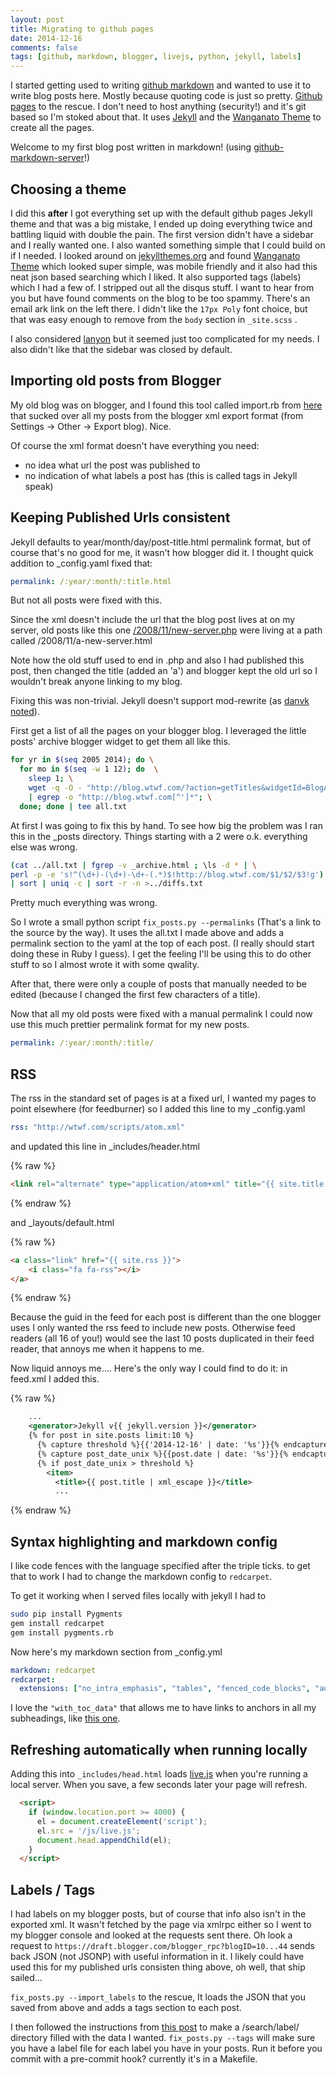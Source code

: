 ```yaml
---
layout: post
title: Migrating to github pages
date: 2014-12-16
comments: false
tags: [github, markdown, blogger, livejs, python, jekyll, labels]
---
```


I started getting used to writing
[github markdown](https://guides.github.com/features/mastering-markdown/)
and wanted to use it to write blog posts here. Mostly because quoting
code is just so pretty. [Github pages](https://pages.github.com/) to
the rescue. I don't need to host anything (security!) and it's git
based so I'm stoked about that. It uses
[Jekyll](http://jekyllrb.com/docs/quickstart/) and the [Wanganato Theme](https://github.com/nadjetey/wangana) to create all the
pages.

Welcome to my first blog post written in markdown! (using [github-markdown-server](https://github.com/arkarkark/github-markdown-server)!)

## Choosing a theme

I did this **after** I got everything set up with the default github
pages Jekyll theme and that was a big mistake, I ended up doing
everything twice and battling liquid with double the pain. The first
version didn't have a sidebar and I really wanted one. I also wanted
something simple that I could build on if I needed. I looked around on
[jekyllthemes.org](http://jekyllthemes.org/) and found
[Wanganato Theme](https://github.com/nadjetey/wangana) which looked
super simple, was mobile friendly and it also had this neat json based
searching which I liked. It also supported tags (labels) which I had a
few of. I stripped out all the disqus stuff. I want to hear from you
but have found comments on the blog to be too spammy. There's an email
ark link on the left there. I didn't like the `17px Poly` font choice, but that was easy enough to remove from the `body` section in `_site.scss` [<i class="fa fa-file-code-o"></i>](https://github.com/arkarkark/arkarkark.github.io/blob/master/assets/css/_sass/_site.scss#L41).

I also considered [lanyon](https://github.com/poole/lanyon) but it
seemed just too complicated for my needs.  I also didn't like that the
sidebar was closed by default.

## Importing old posts from Blogger

My old blog was on blogger, and I found this tool called import.rb
from [here](https://gist.github.com/ngauthier/1506614) that sucked
over all my posts from the blogger xml export format (from Settings -> Other -> Export blog). Nice.

Of course the xml format doesn't have everything you need:

   * no idea what url the post was published to
   * no indication of what labels a post has (this is called tags in Jekyll speak)

## Keeping Published Urls consistent

Jekyll defaults to year/month/day/post-title.html permalink format,
but of course that's no good for me, it wasn't how blogger did it. I thought
quick addition to _config.yaml fixed that:

```yaml
permalink: /:year/:month/:title.html
```

But not all posts were fixed with this.

Since the xml doesn't include the url that the blog post lives at on my server, old posts like this one [/2008/11/new-server.php](http://blog.wtwf.com/2008/11/new-server.php) were living at a path called /2008/11/a-new-server.html

Note how the old stuff used to end in .php and also I had published this post, then changed the title (added an 'a') and blogger kept the old url so I wouldn't break anyone linking to my blog.

Fixing this was non-trivial. Jekyll doesn't support mod-rewrite (as [danvk noted](http://www.danvk.org/2014/10/23/fully-migrated-to-github-pages.html)).

First get a list of all the pages on your blogger blog. I leveraged the little posts' archive blogger widget to get them all like this.

```bash
for yr in $(seq 2005 2014); do \
  for mo in $(seq -w 1 12); do  \
    sleep 1; \
    wget -q -O - "http://blog.wtwf.com/?action=getTitles&widgetId=BlogArchive1&widgetType=BlogArchive&responseType=js&path=http%3A%2F%2Fblog.wtwf.com%2F${yr}_${mo}_01_archive.html" \
    | egrep -o "http://blog.wtwf.com[^']*"; \
  done; done | tee all.txt
```

At first I was going to fix this by hand. To see how big the problem was I ran this in the _posts directory.
Things starting with a 2 were o.k. everything else was wrong.

```bash
(cat ../all.txt | fgrep -v _archive.html ; \ls -d * | \
perl -p -e 's!^(\d+)-(\d+)-\d+-(.*)$!http://blog.wtwf.com/$1/$2/$3!g') \
| sort | uniq -c | sort -r -n >../diffs.txt
```

Pretty much everything was wrong.

So I wrote a small python script `fix_posts.py --permalinks` [<i class="fa fa-file-code-o"></i>](https://github.com/arkarkark/arkarkark.github.io/blob/master/bin/fix_posts.py) (That's a link to the source by the way). It uses the all.txt I made above and adds a permalink section to the yaml at the top of each post. (I really should start doing these in Ruby I guess).
I get the feeling I'll be using this to do other stuff to so I almost wrote it with some qwality.

After that, there were only a couple of posts that manually needed to be edited (because I changed the first few characters of a title).

Now that all my old posts were fixed with a manual permalink I could now use this much prettier permalink format for my new posts.

```yaml
permalink: /:year/:month/:title/
```

## RSS

The rss in the standard set of pages is at a fixed url, I wanted my pages to point elsewhere (for feedburner)
so I added this line to my _config.yaml

```yaml
rss: "http://wtwf.com/scripts/atom.xml"
```

and updated this line in _includes/header.html

{% raw %}
```html
<link rel="alternate" type="application/atom+xml" title="{{ site.title }}" href="{{ site.rss }}">
```
{% endraw %}

and _layouts/default.html

{% raw %}
```html
<a class="link" href="{{ site.rss }}">
    <i class="fa fa-rss"></i>
</a>
```
{% endraw %}


Because the guid in the feed for each post is different than the one blogger uses I only wanted the rss feed to include new posts. Otherwise feed readers (all 16 of you!) would see the last 10 posts duplicated in their feed reader, that annoys me when it happens to me.

Now liquid annoys me.... Here's the only way I could find to do it: in feed.xml I added this.

{% raw %}
```xml
    ...
    <generator>Jekyll v{{ jekyll.version }}</generator>
    {% for post in site.posts limit:10 %}
      {% capture threshold %}{{'2014-12-16' | date: '%s'}}{% endcapture %}
      {% capture post_date_unix %}{{post.date | date: '%s'}}{% endcapture %}
      {% if post_date_unix > threshold %}
        <item>
          <title>{{ post.title | xml_escape }}</title>
          ...
```
{% endraw %}

## Syntax highlighting and markdown config

I like code fences with the language specified after the triple ticks. to get that to work I had to change the markdown config to `redcarpet`.

To get it working when I served files locally with jekyll I had to

```bash
sudo pip install Pygments
gem install redcarpet
gem install pygments.rb
```

Now here's my markdown section from _config.yml

```yaml
markdown: redcarpet
redcarpet:
  extensions: ["no_intra_emphasis", "tables", "fenced_code_blocks", "autolink", "strikethrough", "superscript", "with_toc_data"]
```

I love the `"with_toc_data"` that allows me to have links to anchors in all my subheadings, like [this one](#syntax-highlighting-and-markdown-config).

## Refreshing automatically when running locally

Adding this into `_includes/head.html` [<i class="fa fa-file-code-o"></i>](https://github.com/arkarkark/arkarkark.github.io/blob/master/_includes/head.html) loads [live.js](http://livejs.com/) when you're running a local server. When you save, a few seconds later your page will refresh.

```html
  <script>
    if (window.location.port >= 4000) {
      el = document.createElement('script');
      el.src = '/js/live.js';
      document.head.appendChild(el);
    }
  </script>
```

## Labels / Tags

I had labels on my blogger posts, but of course that info also isn't in the exported xml. It wasn't fetched by the page via xmlrpc either so I went to my blogger console and looked at the requests sent there. Oh look a request to `https://draft.blogger.com/blogger_rpc?blogID=10...44` sends back JSON (not JSONP) with useful information in it. I likely could have used this for my published urls consisten thing above, oh well, that ship sailed...

`fix_posts.py --import_labels` [<i class="fa fa-file-code-o"></i>](https://github.com/arkarkark/arkarkark.github.io/blob/master/bin/fix_posts.py) to the rescue, It loads the JSON that you saved from above and adds a tags section to each post.

I then followed the instructions from [this post](http://www.minddust.com/post/tags-and-categories-on-github-pages/) to make a /search/label/ directory filled with the data I wanted. `fix_posts.py --tags` will make sure you have a label file for each label you have in your posts. Run it before you commit with a pre-commit hook? currently it's in a Makefile.
